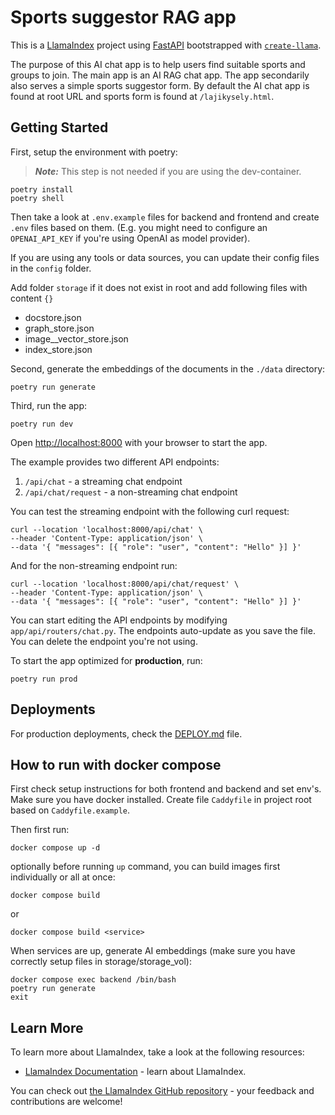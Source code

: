 # Sports suggestor RAG app

This is a [LlamaIndex](https://www.llamaindex.ai/) project using [FastAPI](https://fastapi.tiangolo.com/) bootstrapped with [`create-llama`](https://github.com/run-llama/LlamaIndexTS/tree/main/packages/create-llama).

The purpose of this AI chat app is to help users find suitable sports and groups to join. The main app is an AI RAG chat app. The app secondarily also serves a simple sports suggestor form.
By default the AI chat app is found at root URL and sports form is found at `/lajikysely.html`.

## Getting Started

First, setup the environment with poetry:

> **_Note:_** This step is not needed if you are using the dev-container.

```
poetry install
poetry shell
```

Then take a look at `.env.example` files for backend and frontend and create `.env` files based on them. (E.g. you might need to configure an `OPENAI_API_KEY` if you're using OpenAI as model provider).

If you are using any tools or data sources, you can update their config files in the `config` folder.

Add folder `storage` if it does not exist in root and add following files with content `{}`

- docstore.json
- graph_store.json
- image\_\_vector_store.json
- index_store.json

Second, generate the embeddings of the documents in the `./data` directory:

```
poetry run generate
```

Third, run the app:

```
poetry run dev
```

Open [http://localhost:8000](http://localhost:8000) with your browser to start the app.

The example provides two different API endpoints:

1. `/api/chat` - a streaming chat endpoint
2. `/api/chat/request` - a non-streaming chat endpoint

You can test the streaming endpoint with the following curl request:

```
curl --location 'localhost:8000/api/chat' \
--header 'Content-Type: application/json' \
--data '{ "messages": [{ "role": "user", "content": "Hello" }] }'
```

And for the non-streaming endpoint run:

```
curl --location 'localhost:8000/api/chat/request' \
--header 'Content-Type: application/json' \
--data '{ "messages": [{ "role": "user", "content": "Hello" }] }'
```

You can start editing the API endpoints by modifying `app/api/routers/chat.py`. The endpoints auto-update as you save the file. You can delete the endpoint you're not using.

To start the app optimized for **production**, run:

```
poetry run prod
```

## Deployments

For production deployments, check the [DEPLOY.md](DEPLOY.md) file.

## How to run with docker compose

First check setup instructions for both frontend and backend and set env's. Make sure you have docker installed. Create file `Caddyfile` in project root based on `Caddyfile.example`.

Then first run:

```
docker compose up -d
```

optionally before running `up` command, you can build images first individually or all at once:

```
docker compose build
```

or

```
docker compose build <service>
```

When services are up, generate AI embeddings (make sure you have correctly setup files in storage/storage_vol):

```
docker compose exec backend /bin/bash
poetry run generate
exit
```

## Learn More

To learn more about LlamaIndex, take a look at the following resources:

- [LlamaIndex Documentation](https://docs.llamaindex.ai) - learn about LlamaIndex.

You can check out [the LlamaIndex GitHub repository](https://github.com/run-llama/llama_index) - your feedback and contributions are welcome!
